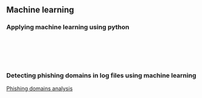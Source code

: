 ## Machine learning 
### Applying machine learning using python
<br/>
<br/>
<br/>
<br/>

### Detecting phishing domains in log files using machine learning
[Phishing domains analysis](https://github.com/Paradoxxs/Paradoxxs.github.io/blob/main/Phishing_domains_analysis.ipynb)
